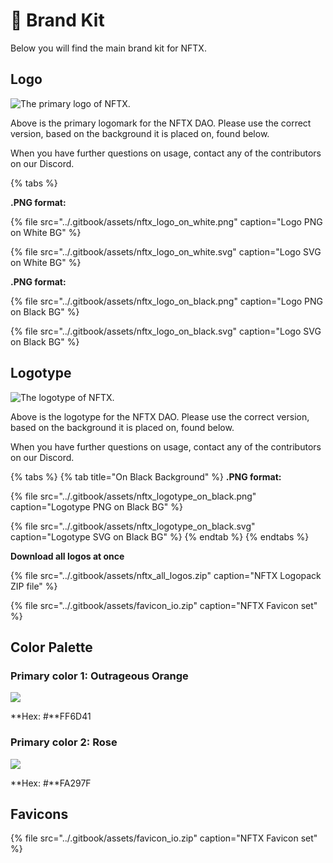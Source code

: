 # 🎨 Brand Kit

Below you will find the main brand kit for NFTX.

## Logo

![The primary logo of NFTX.](../.gitbook/assets/pb_nftx_avatar_2.jpg)

Above is the primary logomark for the NFTX DAO. Please use the correct version, based on the background it is placed on, found below.

When you have further questions on usage, contact any of the contributors on our Discord.

{% tabs %}



**.PNG format:**

{% file src="../.gitbook/assets/nftx\_logo\_on\_white.png" caption="Logo PNG on White BG" %}

{% file src="../.gitbook/assets/nftx\_logo\_on\_white.svg" caption="Logo SVG on White BG" %}

**.PNG format:**

{% file src="../.gitbook/assets/nftx\_logo\_on\_black.png" caption="Logo PNG on Black BG" %}

{% file src="../.gitbook/assets/nftx\_logo\_on\_black.svg" caption="Logo SVG on Black BG" %}

## Logo**type**

![The logotype of NFTX.](../.gitbook/assets/nftx_logotype_on_white.jpg)

Above is the logotype for the NFTX DAO. Please use the correct version, based on the background it is placed on, found below.

When you have further questions on usage, contact any of the contributors on our Discord.

{% tabs %}
{% tab title="On Black Background" %}
**.PNG format:**

{% file src="../.gitbook/assets/nftx\_logotype\_on\_black.png" caption="Logotype PNG on Black BG" %}

{% file src="../.gitbook/assets/nftx\_logotype\_on\_black.svg" caption="Logotype SVG on Black BG" %}
{% endtab %}
{% endtabs %}

**Download all logos at once**

{% file src="../.gitbook/assets/nftx\_all\_logos.zip" caption="NFTX Logopack ZIP file" %}

{% file src="../.gitbook/assets/favicon\_io.zip" caption="NFTX Favicon set" %}

## **Color Palette**

### **Primary color 1: Outrageous Orange**

![](../.gitbook/assets/orange.png)

**Hex: \#**FF6D41

### **Primary color 2: Rose**

![](../.gitbook/assets/rose.png)

**Hex: \#**FA297F

## Favicons

{% file src="../.gitbook/assets/favicon\_io.zip" caption="NFTX Favicon set" %}

